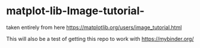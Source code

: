 # matplot-lib-Image-tutorial-
taken entirely from here https://matplotlib.org/users/image_tutorial.html


This will also be a test of getting this repo to work with https://mybinder.org/
